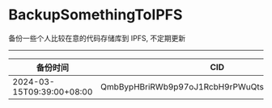 # BackupSomethingToIPFS
备份一些个人比较在意的代码存储库到 IPFS, 不定期更新

---

| 备份时间                  | CID                                            |
| ------------------------- | ---------------------------------------------- |
| 2024-03-15T09:39:00+08:00 | QmbBypHBriRWb9p97oJ1RcbH9rPWuQtsoMujwK6DPxgr78 |
